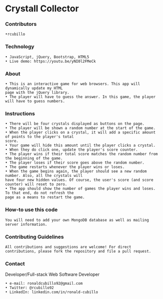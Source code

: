 # Crystall Collector

### Contributors
    •rcubillo

### Technology 
    • JavaScript, jQuery, Bootstrap, HTML5
    • Live demo: https://youtu.be/yNI0l2FMeCk
  
### About
    • This is an interactive game for web browsers. This app will dynamically update my HTML 
    page with the jQuery library.
    • The player will have to guess the answer. In this game, the player will have to guess numbers.
  
### Instructions 
  
    • There will be four crystals displayed as buttons on the page.
    • The player will be shown a random number at the start of the game.
    • When the player clicks on a crystal, it will add a specific amount of points to the player's total 
    score. 
    • Your game will hide this amount until the player clicks a crystal.
    • When they do click one, update the player's score counter.
    • The player wins if their total score matches the random number from the beginning of the game.
    • The player loses if their score goes above the random number.
    • The game restarts whenever the player wins or loses.
    • When the game begins again, the player should see a new random number. Also, all the crystals will 
    have four new hidden values. Of course, the user's score (and score counter) will reset to zero.
    • The app should show the number of games the player wins and loses. To that end, do not refresh the 
    page as a means to restart the game. 

### How-to use this code
    You will need to add your own MongoDB database as well as mailing server information.
    
### Contributing Guidelines
    All contributions and suggestions are welcome! For direct contributions, please fork the repository and file a pull request.

### Contact

   Developer/Full-stack Web Software Developer
   
    • e-mail: ronaldcubillo92@gmail.com
    • Twitter: @rcubillo92
    • LinkedIn: linkedin.com/in/ronald-cubillo



